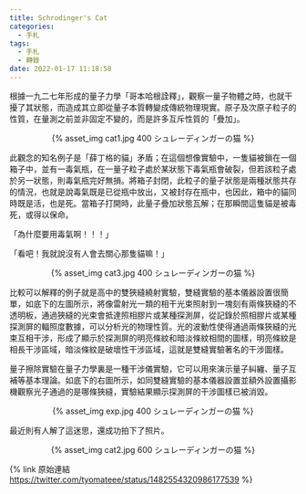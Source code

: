 ```yaml
---
title: Schrodinger's Cat
categories:
  - 手札
tags:
  - 手札
  - 轉錄
date: 2022-01-17 11:18:58
---
```

根據一九二七年形成的量子力學「哥本哈根詮釋」，觀察一量子物體之時，也就干擾了其狀態，而造成其立即從量子本質轉變成傳統物理現實。原子及次原子粒子的性質，在量測之前並非固定不變的，而是許多互斥性質的「疊加」。

<center>{% asset_img cat1.jpg 400 シュレーディンガーの猫 %}</center>

此觀念的知名例子是「薛丁格的貓」矛盾；在這個想像實驗中，一隻貓被鎖在一個箱子中，並有一毒氣瓶，在一量子粒子處於某狀態下毒氣瓶會破裂，但若該粒子處於另一狀態，則毒氣瓶完好無損。將箱子封閉，此粒子的量子狀態是兩種狀態共存的情況，也就是說毒氣既是已從瓶中放出，又被封存在瓶中，也因此，箱中的貓同時既是活，也是死。當箱子打開時，此量子疊加狀態瓦解；在那瞬間這隻貓是被毒死，或得以保命。

「為什麼要用毒氣啊！！！」

「看吧！我就說沒有人會去關心那隻貓嘛！」

<center>{% asset_img cat3.jpg 400 シュレーディンガーの猫 %}</center>

比較可以解釋的例子就是高中的雙狹縫繞射實驗，雙縫實驗的基本儀器設置很簡單，如底下的左圖所示，將像雷射光一類的相干光束照射到一塊刻有兩條狹縫的不透明板，通過狹縫的光束會抵達照相膠片或某種探測屏，從記錄於照相膠片或某種探測屏的輻照度數據，可以分析光的物理性質。光的波動性使得通過兩條狹縫的光束互相干涉，形成了顯示於探測屏的明亮條紋和暗淡條紋相間的圖樣，明亮條紋是相長干涉區域，暗淡條紋是破壞性干涉區域，這就是雙縫實驗著名的干涉圖樣。

量子擦除實驗在量子力學裏是一種干涉儀實驗，它可以用來演示量子糾纏、量子互補等基本理論。如底下的右圖所示，如同雙縫實驗的基本儀器設置並額外設置攝影機觀察光子通過的是哪條狹縫，實驗結果顯示探測屏的干涉圖樣已被消毀。

<center>{% asset_img exp.jpg 400 シュレーディンガーの猫 %}</center>

最近則有人解了這迷思，還成功拍下了照片。
<center>{% asset_img cat2.jpg 600 シュレーディンガーの猫 %}</center>

{% link 原始連結 https://twitter.com/tyomateee/status/1482554320986177539 %}
